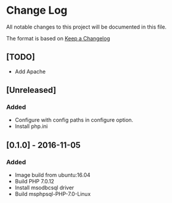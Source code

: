 # Change Log
All notable changes to this project will be documented in this file.

The format is based on [Keep a Changelog](http://keepachangelog.com/) 

## [TODO]
- Add Apache

## [Unreleased]
### Added
- Configure with config paths in configure option. 
- Install php.ini 


## [0.1.0] - 2016-11-05
### Added
- Image build from ubuntu:16.04
- Build PHP 7.0.12
- Install msodbcsql driver
- Build msphpsql-PHP-7.0-Linux


